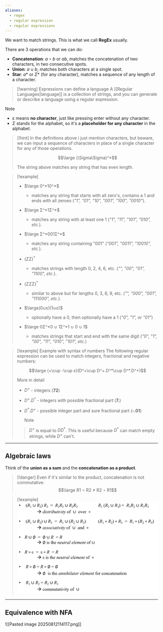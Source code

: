 ```yaml
---
aliases:
  - regex
  - regular expression
  - regular expressions
---
```

We want to match strings. This is what we call **RegEx** usually.

There are 3 operations that we can do:
- **Concatenation**: $a ∘ b$ or $ab$, matches the concatenation of two characters, in two consecutive spots.
- **Union**: $a \cup b$, matches both characters at a single spot.
- **Star**: $a*$ or $\Sigma*$ (for any character), matches a sequence of any length of a character.

> [!warning] Expressions can define a language
> A [[Regular Languages|language]] is a collection of strings, and you can generate or describe a language using a regular expression.

> [!note]
> - ε means **no character**, just like pressing enter without any character.
> - $\Sigma$ stands for the alphabet, so it's a **placeholder for any character** in the alphabet.

> [!hint]
> In the definitions above i just mention characters, but beware, we can input a sequence of characters in place of a single character for any of those operations.
> 
> $$\large (\Sigma\Sigma)^*$$
> 
> The string above matches any string that has even length.

> [!example]
> - $\large 0^*10^*$ 
> 	- matches any string that starts with all zero's, contains a 1 and ends with all zeroes (*"1", "01", "10", "001", "100", "0010"*). 
> 
> - $\large Σ^*1Σ^*$ 
> 	- matches any string with at least one 1 (*"1", "11", "101", "010", etc.*).
> 
> - $\large Σ^*001Σ^*$ 
> 	- matches any string containing "001" (*"001", "0011", "10010", etc.*).
> 
> - $(ΣΣ)^*$ 
> 	- matches strings with length 0, 2, 4, 6, etc. (*"", "00", "01", "1100", etc.*).
> 
> - $(ΣΣΣ)^*$ 
> 	- similar to above but for lengths 0, 3, 6, 9, etc. (*"", "000", "001", "111000", etc.*).
> 
> - $\large(0∪ε)(1∪ε)$ 
> 	- optionally have a 0, then optionally have a 1 (*"0", "1", or "01"*)
> 
> - $\large 0Σ^*0 ∪ 1Σ^*1 ∪ 0 ∪ 1$ 
> 	- matches strings that start and end with the same digit (*"0", "1", "00", "11", "010", "101", etc.*)
> 
> 

> [!example] Example with syntax of numbers
> The following regular expression can be used to match integers, fractional and negative numbers:
> 
> $$\large (+\cup -\cup ε)(D^+\cup D^+.D^*\cup D^*.D^+)$$
> 
> More in detail
> - $D^+$ - integers (**72**)
> - $D^+.D^*$ - integers with possible fractional part (**7.**)
> - $D^*.D^+$ - possible integer part and sure fractional part (**-.01**)
>   
>   > [!note]
> > $D^+$ is equal to $DD^*$. 
> > This is useful because $D^*$ can match empty strings, while $D^+$ can't.

---

## Algebraic laws

Think of the **union as a sum** and the **concatenation as a product**.

> [!danger]
> Even if it's similar to the product, concatenation is not commutative:
> $$\large R1 ∘ R2 ≠ R2 ∘ R1$$

> [!example]
> ![](../z_images/Pasted%20image%2020241108105941.png)

---

## Equivalence with NFA

![[Pasted image 20250812114117.png]]